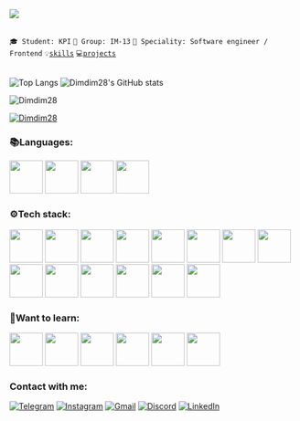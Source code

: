 ![](https://komarev.com/ghpvc/?username=your-github-Dimdim28&color=blue)

<br>
<code>🎓 Student: KPI</code>
<code>🎪 Group: IM-13</code>
<code>👷 Speciality: Software engineer / Frontend</code>
<code>💡<a href="SKILLS.md">skills</a></code>  
<code>💻<a href="PROJECTS.md">projects</a></code> 
<br><br>

![Top Langs](https://github-readme-stats.vercel.app/api/top-langs/?username=Dimdim28&theme=dark&layout=compact&langs_count=12)
![Dimdim28's GitHub stats](https://github-readme-stats.vercel.app/api?username=Dimdim28&show_icons=true&theme=dark)
<p><img align="center" src="https://github-readme-streak-stats.herokuapp.com/?user=Dimdim28&theme=dark" alt="Dimdim28" /></p>

<p align="left"> <a href="https://github.com/ryo-ma/github-profile-trophy"><img src="https://github-profile-trophy.vercel.app/?username=Dimdim28&theme=juicyfresh" alt="Dimdim28" /></a> </p>

### :books:Languages: 

<div class="row">
  <img width="58" src="https://upload.wikimedia.org/wikipedia/commons/thumb/9/99/Unofficial_JavaScript_logo_2.svg/800px-Unofficial_JavaScript_logo_2.svg.png">
  <img width="58" src="https://upload.wikimedia.org/wikipedia/commons/thumb/1/18/ISO_C%2B%2B_Logo.svg/800px-ISO_C%2B%2B_Logo.svg.png">    
<img width="58" src="https://upload.wikimedia.org/wikipedia/commons/thumb/1/18/C_Programming_Language.svg/695px-C_Programming_Language.svg.png">
<img width="58" src="https://cdn.icon-icons.com/icons2/2415/PNG/128/typescript_original_logo_icon_146317.png">
</div>


### :gear:Tech stack:
<div class="row">
  <img width="58" src="https://cdn.icon-icons.com/icons2/2415/PNG/128/react_original_logo_icon_146374.png">
  <img width="58" src="https://cdn.icon-icons.com/icons2/2415/PNG/128/redux_original_logo_icon_146365.png">
  <img width="58" src="https://d2nir1j4sou8ez.cloudfront.net/wp-content/uploads/2021/12/nextjs-boilerplate-logo.png">
  <img width="58" src="https://cdn.icon-icons.com/icons2/2415/PNG/128/nodejs_plain_logo_icon_146409.png">
  <img width="58" src="https://cdn.icon-icons.com/icons2/2107/PNG/128/file_type_git_icon_130581.png">
  <img width="58" src="https://ajeetchaulagain.com/static/7cb4af597964b0911fe71cb2f8148d64/87351/express-js.png">
  <img width="58" src="https://upload.wikimedia.org/wikipedia/commons/thumb/9/96/Sass_Logo_Color.svg/2560px-Sass_Logo_Color.svg.png">
  <img width="58" src="https://cdn.icon-icons.com/icons2/2415/PNG/128/npm_original_wordmark_logo_icon_146402.png">   
  <img width="58" src="https://cdn.icon-icons.com/icons2/2108/PNG/128/yarn_icon_130775.png">
  <img width="58" src="https://res.cloudinary.com/dyyck73ly/image/upload/s3/Mar/mongodb-leaf_euorgb_ntcsqk.png">
  <img width="58" src="https://cdn-icons-png.flaticon.com/512/5968/5968313.png">
  <img width="58" src="https://raw.githubusercontent.com/webpack/media/master/logo/icon-square-small.png">
  <img width="58" src="https://cdn.freebiesupply.com/logos/large/2x/jest-logo-png-transparent.png">
  <img width="58" src="https://upload.wikimedia.org/wikipedia/commons/thumb/1/17/GraphQL_Logo.svg/1200px-GraphQL_Logo.svg.png">
</div>


### :thinking:Want to learn:
<div class="row">
 <img width="58" src="https://cdn.icon-icons.com/icons2/2415/PNG/128/gulp_plain_logo_icon_146485.png">
 <img width="58px" src="https://upload.wikimedia.org/wikipedia/commons/thumb/9/95/Vue.js_Logo_2.svg/555px-Vue.js_Logo_2.svg.png">
 <img width="58px" src="https://upload.wikimedia.org/wikipedia/commons/thumb/a/ae/Nuxt_logo.svg/2560px-Nuxt_logo.svg.png">
 <img width="58px" src="https://docs.nestjs.com/assets/logo-small.svg">
 <img width="58px" src="https://avatars.githubusercontent.com/u/24776643?s=280&v=4">
  <img width="58px" src="https://upload.wikimedia.org/wikipedia/commons/thumb/2/29/Postgresql_elephant.svg/1200px-Postgresql_elephant.svg.png">
</div>


### Contact with me:

[![Telegram](https://img.shields.io/badge/-Telegram-090909?style=for-the-badge&logo=telegram&logoColor=27A0D9)](https://t.me/D_im0N)
[![Instagram](https://img.shields.io/badge/-Instagram-090909?style=for-the-badge&logo=instagram&logoColor=B4068E)](https://www.instagram.com/provodnik_dimitriy)
[![Gmail](https://img.shields.io/badge/-Gmail-090909?style=for-the-badge&logo=Gmail&logoColor=FF0000)](mailto:wwwdimanes1@gmail.com)
[![Discord](https://img.shields.io/badge/-Discord-090909?style=for-the-badge&logo=Discord&logoColor=000080)](https://discordapp.com/users/685188807305330708/)
[![LinkedIn](https://img.shields.io/badge/-Linkedin-090909?style=for-the-badge&logo=Linkedin&logoColor=27A0D9)](https://www.linkedin.com/in/dima-nesterov-b76366236/)



